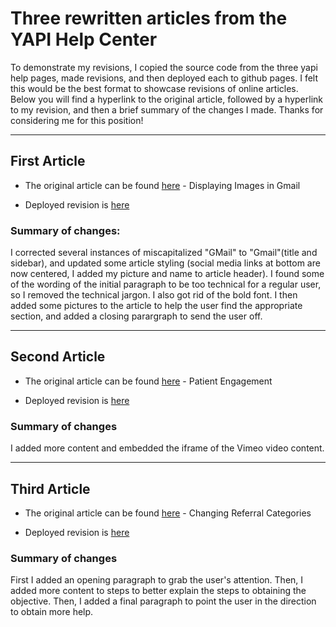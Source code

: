 # Three rewritten articles from the YAPI Help Center

To demonstrate my revisions, I copied the source code from the three yapi help pages, made revisions, and then deployed each to github pages.  I felt this would be the best format to showcase revisions of online articles.  Below you will find a hyperlink to the original article, followed by a hyperlink to my revision, and then a brief summary of the changes I made.  Thanks for considering me for this position!
<hr>

## First Article

* The original article can be found [here](https://help.yapicentral.com/hc/en-us/articles/360000115407-Displaying-Images-in-GMail) - Displaying Images in Gmail 

* Deployed revision is [here](https://crowned1.github.io/gmailArticle/)

### Summary of changes:
I corrected several instances of miscapitalized "GMail" to "Gmail"(title and sidebar), and updated some article styling (social media links at bottom are now centered, I added my picture and name to article header). I found some of the wording of the initial paragraph to be too technical for a regular user, so I removed the technical jargon. I also got rid of the bold font. I then added some pictures to the article to help the user find the appropriate section, and added a closing parargraph to send the user off.
<hr>

## Second Article

* The original article can be found [here](https://help.yapicentral.com/hc/en-us/articles/115012250028-How-does-Patient-Engagement-work-for-me-) - Patient Engagement

* Deployed revision is [here](https://crowned1.github.io/patientEngagement/)

### Summary of changes
I added more content and embedded the iframe of the Vimeo video content.
<hr>

## Third Article

* The original article can be found [here](https://help.yapicentral.com/hc/en-us/articles/360000021207-Changing-Referral-Categories) - Changing Referral Categories

* Deployed revision is [here](https://crowned1.github.io/referralCategories/)

### Summary of changes
First I added an opening paragraph to grab the user's attention.  Then, I added more content to steps to better explain the steps to obtaining the objective.  Then, I added a final paragraph to point the user in the direction to obtain more help.